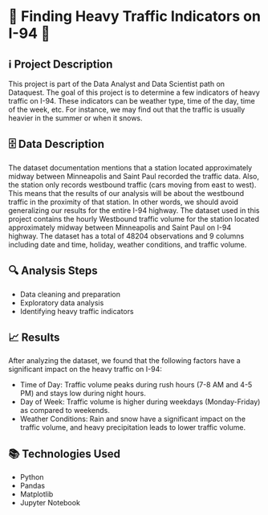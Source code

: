 # 🚦 Finding Heavy Traffic Indicators on I-94 🚦

## ℹ️ Project Description
This project is part of the Data Analyst and Data Scientist path on Dataquest. The goal of this project is to determine a few indicators of heavy traffic on I-94. These indicators can be weather type, time of the day, time of the week, etc. For instance, we may find out that the traffic is usually heavier in the summer or when it snows.

## 🗄️ Data Description
The dataset documentation mentions that a station located approximately midway between Minneapolis and Saint Paul recorded the traffic data. Also, the station only records westbound traffic (cars moving from east to west). This means that the results of our analysis will be about the westbound traffic in the proximity of that station. In other words, we should avoid generalizing our results for the entire I-94 highway.
The dataset used in this project contains the hourly Westbound traffic volume for the station located approximately midway between Minneapolis and Saint Paul on I-94 highway. The dataset has a total of 48204 observations and 9 columns including date and time, holiday, weather conditions, and traffic volume.



## 🔍 Analysis Steps
- Data cleaning and preparation
- Exploratory data analysis
- Identifying heavy traffic indicators

## 📈 Results
After analyzing the dataset, we found that the following factors have a significant impact on the heavy traffic on I-94:

- Time of Day: Traffic volume peaks during rush hours (7-8 AM and 4-5 PM) and stays low during night hours.
- Day of Week: Traffic volume is higher during weekdays (Monday-Friday) as compared to weekends.
- Weather Conditions: Rain and snow have a significant impact on the traffic volume, and heavy precipitation leads to lower traffic volume.

## 📚 Technologies Used
- Python
- Pandas
- Matplotlib
- Jupyter Notebook

